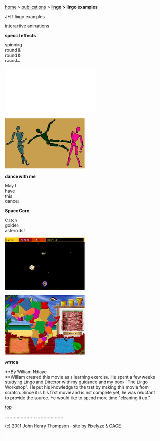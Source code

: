 [home](index.md) > [publications](publications.md) > **[lingo](lingo.md) > lingo examples**

JHT lingo examples

interactive animations

**special effects**

spinning  
round &  
round &  
round...

[![](images/fps_icon.jpg.md)](fps2.dir',200,270)

[![](images/dance_icon.jpg)](dancer2.dir',450,270)

**dance with me!**

May I  
have  
this  
dance?

**Space Corn**

Catch  
golden  
asteroids!

[![](images/spacecorn_icon.jpg)](spacecorn.dcr',560,360)

[![](images/africa_icon.jpg)](africa5.dcr',600,440)

**Africa**

**By William Ndiaye  
**William created this movie as a learning exercise. He spent a few weeks studying Lingo and Director with my guidance and my book "The Lingo Workshop". He put his knowledge to the test by making this movie from scratch. Since it is his first movie and is not complete yet, he was reluctant to provide the source. He would like to spend more time "cleaning it up."

[top](#topofpage)

**.........................................**

(c) 2001 John Henry Thompson - site by [Pixelyze](http://www.pixelyze.com/) & [CAGE](http://www.cage.nl/)

![](images/spacer.gif)
